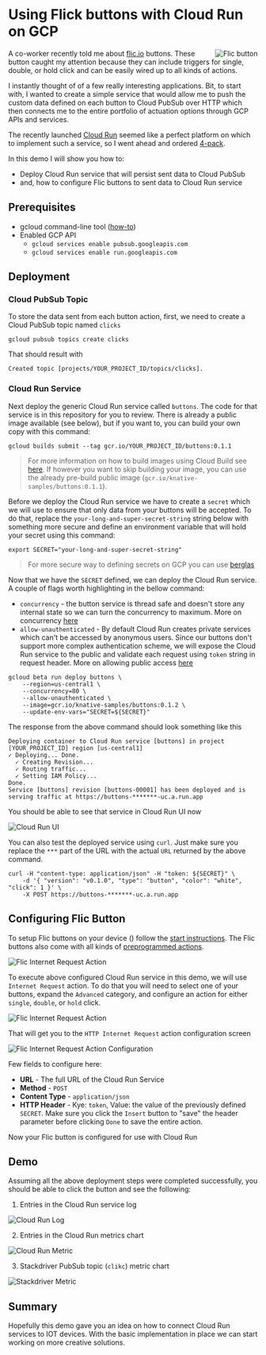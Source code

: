 # Using Flick buttons with Cloud Run on GCP

<img align="right" src="image/flic.png" alt="Flic button">

A co-worker recently told me about [flic.io](https://flic.io/) buttons. These button caught my attention because they can include triggers for single, double, or hold click and can be easily wired up to all kinds of actions.

I instantly thought of of a few really interesting applications. Bit, to start with, I wanted to create a simple service that would allow me to push the custom data defined on each button to Cloud PubSub over HTTP which then connects me to the entire portfolio of actuation options through GCP APIs and services.

The recently launched [Cloud Run](https://cloud.google.com/run/) seemed like a perfect platform on which to implement such a service, so I went ahead and ordered [4-pack](https://flic.io/shop/flic-4pack).

In this demo I will show you how to:

* Deploy Cloud Run service that will persist sent data to Cloud PubSub
* and, how to configure Flic buttons to sent data to Cloud Run service


## Prerequisites

* gcloud command-line tool ([how-to](https://cloud.google.com/sdk/gcloud/))
* Enabled GCP API
  * `gcloud services enable pubsub.googleapis.com`
  * `gcloud services enable run.googleapis.com`


## Deployment

### Cloud PubSub Topic

To store the data sent from each button action, first, we need to create a Cloud PubSub topic named `clicks`

```shell
gcloud pubsub topics create clicks
```

That should result with

```shell
Created topic [projects/YOUR_PROJECT_ID/topics/clicks].
```

### Cloud Run Service

Next deploy the generic Cloud Run service called `buttons`. The code for that service is in this repository for you to review. There is already a public image available (see below), but if you want to, you can build your own copy with this command:

```shell
gcloud builds submit --tag gcr.io/YOUR_PROJECT_ID/buttons:0.1.1
```

> For more information on how to build images using Cloud Build see [here](https://cloud.google.com/run/docs/quickstarts/build-and-deploy). If however you want to skip building your image, you can use the already pre-build public image (`gcr.io/knative-samples/buttons:0.1.1`).

Before we deploy the Cloud Run service we have to create a `secret` which we will use to ensure that only data from your buttons will be accepted. To do that, replace the `your-long-and-super-secret-string` string below with something more secure and define an environment variable that will hold your secret using this command:

```shell
export SECRET="your-long-and-super-secret-string"
```

> For more secure way to defining secrets on GCP you can use [berglas](https://github.com/GoogleCloudPlatform/berglas)

Now that we have the `SECRET` defined, we can deploy the Cloud Run service. A couple of flags worth highlighting in the bellow command:

* `concurrency` - the button service is thread safe and doesn't store any internal state so we can turn the concurrency to maximum. More on concurrency [here](https://cloud.google.com/run/docs/about-concurrency)
* `allow-unauthenticated` - By default Cloud Run creates private services which can't be accessed by anonymous users. Since our buttons don't support more complex authentication scheme, we will expose the Cloud Run service to the public and validate each request using `token` string in request header. More on allowing public access [here](https://cloud.google.com/run/docs/authenticating/public)


```shell
gcloud beta run deploy buttons \
    --region=us-central1 \
    --concurrency=80 \
    --allow-unauthenticated \
    --image=gcr.io/knative-samples/buttons:0.1.2 \
    --update-env-vars="SECRET=${SECRET}"
```

The response from the above command should look something like this

```shell
Deploying container to Cloud Run service [buttons] in project [YOUR_PROJECT_ID] region [us-central1]
✓ Deploying... Done.
  ✓ Creating Revision...
  ✓ Routing traffic...
  ✓ Setting IAM Policy...
Done.
Service [buttons] revision [buttons-00001] has been deployed and is serving traffic at https://buttons-*******-uc.a.run.app
```

You should be able to see that service in Cloud Run UI now

<img src="image/cr-ui.png" alt="Cloud Run UI">

You can also test the deployed service using `curl`. Just make sure you replace the `***` part of the URL with the actual `URL` returned by the above command.

```shell
curl -H "content-type: application/json" -H "token: ${SECRET}" \
    -d '{ "version": "v0.1.0", "type": "button", "color": "white", "click": 1 }' \
    -X POST https://buttons-*******-uc.a.run.app
```

## Configuring Flic Button

To setup Flic buttons on your device () follow the [start instructions](https://start.flic.io/). The Flic buttons also come with all kinds of [preprogrammed actions](https://flic.io/all-functions).

<img src="image/flic-req.png" alt="Flic Internet Request Action">

To execute above configured Cloud Run service in this demo, we will use `Internet Request` action. To do that you will need to select one of your buttons, expand the `Advanced` category, and configure an action for either `single`, `double`, or `hold` click.

<img src="image/flic-nav.png" alt="Flic Internet Request Action">

That will get you to the `HTTP Internet Request` action configuration screen

<img src="image/flic-conf.png" alt="Flic Internet Request Action Configuration">

Few fields to configure here:

* **URL** - The full URL of the Cloud Run Service
* **Method** - `POST`
* **Content Type** - `application/json`
* **HTTP Header** - Kye: `token`, Value: the value of the previously defined `SECRET`. Make sure you click the `Insert` button to "save" the header parameter before clicking `Done` to save the entire action.

Now your Flic button is configured for use with Cloud Run

## Demo

Assuming all the above deployment steps were completed successfully, you should be able to click the button and see the following:

1. Entries in the Cloud Run service log

<img src="image/cr-log.png" alt="Cloud Run Log">

2. Entries in the Cloud Run metrics chart

<img src="image/cr-metric.png" alt="Cloud Run Metric">

3. Stackdriver PubSub topic (`clikc`) metric chart

<img src="image/sd-metric.png" alt="Stackdriver Metric">

## Summary

Hopefully this demo gave you an idea on how to connect Cloud Run services to IOT devices. With the basic implementation in place we can start working on more creative solutions.






